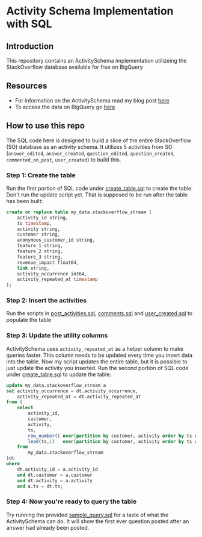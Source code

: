 # Activity Schema Implementation with SQL

## Introduction
This repository contains an ActivitySchema implementation utilizeing the StackOverflow database available for free on BigQuery

## Resources
- For information on the ActivitySchema read my blog post [here](https://www.ergestx.com/activity-schema/)
- To access the data on BigQuery go [here](https://cloud.google.com/bigquery/public-data/stackoverflow)

## How to use this repo
The SQL code here is designed to build a slice of the entire StackOverflow (SO) database as an activity schema. It utilizes 5 activities from SO (`answer_edited`, `answer_created`, `question_edited`, `question_created`, `commented_on_post`, `user_created`) to build this.

### Step 1: Create the table
Run the first portion of SQL code under [create_table.sql](create_table.sql) to create the table. Don't run the update script yet. That is supposed to be run after the table has been built:

```sql
create or replace table my_data.stackoverflow_stream (
    activity_id string,
    ts timestamp,
    activity string,
    customer string,
    anonymous_customer_id string,
    feature_1 string,
    feature_2 string,
    feature_3 string,
    revenue_impact float64,
    link string,
    activity_occurrence int64,
    activity_repeated_at timestamp
);
```

### Step 2: Insert the activities
Run the scripts in [post_activities.sql](post_activities.sql), [comments.sql](comments.sql) and [user_created.sql](user_created.sql) to populate the table

### Step 3: Update the utility columns
ActivitySchema uses `activity_repeated_at` as a helper column to make queries faster. This column needs to be updated every time you insert data into the table. Now my script updates the entire table, but it is possible to just update the activity you inserted. Run the second portion of SQL code under [create_table.sql](create_table.sql) to update the table:

```sql
update my_data.stackoverflow_stream a
set activity_occurrence = dt.activity_occurrence,
    activity_repeated_at = dt.activity_repeated_at
from (
    select
        activity_id,
        customer,
        activity,
        ts,
        row_number() over(partition by customer, activity order by ts asc) as activity_occurrence,
        lead(ts,1)   over(partition by customer, activity order by ts asc) as activity_repeated_at
    from 
        my_data.stackoverflow_stream
)dt
where 
    dt.activity_id = a.activity_id
    and dt.customer = a.customer
    and dt.activity = a.activity
    and a.ts = dt.ts;
```

### Step 4: Now you're ready to query the table
Try running the provided [sample_query.sql](sample_query.sql) for a taste of what the ActivitySchema can do. It will show the first ever question posted after an answer had already been posted.
